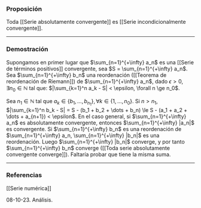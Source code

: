 ### Proposición

Toda [[Serie absolutamente convergente]] es [[Serie incondicionalmente convergente]].

---
### Demostración

Supongamos en primer lugar que $\sum_{n=1}^{+\infty} a_n$ es una [[Serie de términos positivos]] convergente, sea $S = \sum_{n=1}^{+\infty} a_n$. Sea $\sum_{n=1}^{+\infty} b_n$ una reordenación ([[Teorema de reordenación de Riemann]]) de $\sum_{n=1}^{+\infty} a_n$, dado $\epsilon > 0$, $\exists n_0 \in \mathbb{N}$ tal que: $|\sum_{k=1}^n a_k - S| < \epsilon, \forall n \ge n_0$.

Sea $n_1 \in \mathbb{N}$ tal que $a_k \in \{b_1, \dots, b_{n_1}\}, \forall k \in \{1, \dots, n_0\}$. 
Si $n > n_1$, $|\sum_{k=1}^n b_k - S| = S - (b_1 + b_2 + \dots + b_n) \le S - (a_1 + a_2 + \dots + a_{n+1}) < \epsilon$.
En el caso general, si $\sum_{n=1}^{+\infty} a_n$ es absolutamente convergente, entonces $\sum_{n=1}^{+\infty} |a_n|$ es convergente. Si $\sum_{n=1}^{+\infty} b_n$ es una reordenación de $\sum_{n=1}^{+\infty} a_n, \sum_{n=1}^{+\infty} |b_n|$ es una reordenación. Luego $\sum_{n=1}^{+\infty} |b_n|$ converge, y por tanto $\sum_{n=1}^{+\infty} b_n$ converge ([[Toda serie absolutamente convergente converge]]). Faltaría probar que tiene la misma suma.

---
### Referencias

[[Serie numérica]]

08-10-23. Análisis.